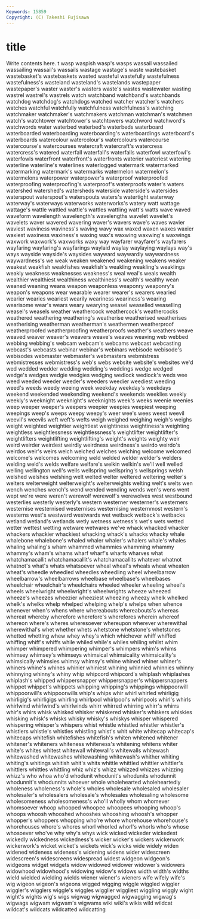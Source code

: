 ```yaml
---
Keywords: 15859 
Copyright: (C) Takeshi Fujisawa
---
```


# title

Write contents here.
t wasp
waspish wasp's wasps wassail wassailed wassailing wassail's wassails wastage wastage's
waste wastebasket wastebasket's wastebaskets wasted wasteful wastefully wastefulness wastefulness's wasteland
wasteland's wastelands wastepaper wastepaper's waster waster's wasters waste's wastes wastewater
wasting wastrel wastrel's wastrels watch watchband watchband's watchbands watchdog watchdog's
watchdogs watched watcher watcher's watchers watches watchful watchfully watchfulness watchfulness's
watching watchmaker watchmaker's watchmakers watchman watchman's watchmen watch's watchtower watchtower's
watchtowers watchword watchword's watchwords water waterbed waterbed's waterbeds waterboard waterboarded
waterboarding waterboarding's waterboardings waterboard's waterboards watercolour watercolour's watercolours watercourse watercourse's
watercourses watercraft watercraft's watercress watercress's watered waterfall waterfall's waterfalls waterfowl
waterfowl's waterfowls waterfront waterfront's waterfronts waterier wateriest watering waterline waterline's
waterlines waterlogged watermark watermarked watermarking watermark's watermarks watermelon watermelon's watermelons
waterpower waterpower's waterproof waterproofed waterproofing waterproofing's waterproof's waterproofs water's waters
watershed watershed's watersheds waterside waterside's watersides waterspout waterspout's waterspouts waters's
watertight waterway waterway's waterways waterworks waterworks's watery watt wattage wattage's
wattle wattled wattle's wattles wattling watt's watts wave waved waveform
wavelength wavelength's wavelengths wavelet wavelet's wavelets waver wavered wavering waver's
wavers wave's waves wavier waviest waviness waviness's waving wavy wax
waxed waxen waxes waxier waxiest waxiness waxiness's waxing wax's waxwing
waxwing's waxwings waxwork waxwork's waxworks waxy way wayfarer wayfarer's wayfarers
wayfaring wayfaring's wayfarings waylaid waylay waylaying waylays way's ways wayside
wayside's waysides wayward waywardly waywardness waywardness's we weak weaken weakened
weakening weakens weaker weakest weakfish weakfishes weakfish's weakling weakling's weaklings
weakly weakness weaknesses weakness's weal weal's weals wealth wealthier wealthiest
wealthiness wealthiness's wealth's wealthy wean weaned weaning weans weapon weaponless
weaponry weaponry's weapon's weapons wear wearable wearer wearer's wearers wearied
wearier wearies weariest wearily weariness weariness's wearing wearisome wear's wears
weary wearying weasel weaselled weaselling weasel's weasels weather weathercock weathercock's
weathercocks weathered weathering weathering's weatherise weatherised weatherises weatherising weatherman weatherman's
weathermen weatherproof weatherproofed weatherproofing weatherproofs weather's weathers weave weaved weaver
weaver's weavers weave's weaves weaving web webbed webbing webbing's webcam
webcam's webcams webcast webcasting webcast's webcasts webinar webinar's webinars webisode
webisode's webisodes webmaster webmaster's webmasters webmistress webmistresses webmistress's web's webs
website website's websites we'd wed wedded wedder wedding wedding's weddings
wedge wedged wedge's wedges wedgie wedgies wedging wedlock wedlock's weds
wee weed weeded weeder weeder's weeders weedier weediest weeding weed's
weeds weedy weeing week weekday weekday's weekdays weekend weekended weekending
weekend's weekends weeklies weekly weekly's weeknight weeknight's weeknights week's weeks
weenie weenies weep weeper weeper's weepers weepier weepies weepiest weeping
weepings weep's weeps weepy weepy's weer wee's wees weest weevil
weevil's weevils weft weft's wefts weigh weighed weighing weigh's weighs
weight weighted weightier weightiest weightiness weightiness's weighting weightless weightlessness weightlessness's
weightlifter weightlifter's weightlifters weightlifting weightlifting's weight's weights weighty weir weird
weirder weirdest weirdly weirdness weirdness's weirdo weirdo's weirdos weir's weirs
welch welched welches welching welcome welcomed welcome's welcomes welcoming weld
welded welder welder's welders welding weld's welds welfare welfare's welkin
welkin's we'll well welled welling wellington well's wells wellspring wellspring's
wellsprings welsh welshed welshes welshing welt welted welter weltered weltering
welter's welters welterweight welterweight's welterweights welting welt's welts wen wench
wenches wench's wend wended wending wends wen's wens went wept
we're were weren't werewolf werewolf's werewolves west westbound westerlies westerly
westerly's western westerner westerner's westerners westernise westernised westernises westernising westernmost
western's westerns west's westward westwards wet wetback wetback's wetbacks wetland
wetland's wetlands wetly wetness wetness's wet's wets wetted wetter wettest
wetting wetware wetwares we've whack whacked whacker whackers whackier whackiest
whacking whack's whacks whacky whale whalebone whalebone's whaled whaler whaler's
whalers whale's whales whaling whaling's wham whammed whammies whamming whammy
whammy's wham's whams wharf wharf's wharfs wharves what whatchamacallit whatchamacallit's
whatchamacallits whatever whatnot whatnot's what's whats whatsoever wheal wheal's wheals
wheat wheaten wheat's wheedle wheedled wheedles wheedling wheel wheelbarrow wheelbarrow's
wheelbarrows wheelbase wheelbase's wheelbases wheelchair wheelchair's wheelchairs wheeled wheeler wheeling
wheel's wheels wheelwright wheelwright's wheelwrights wheeze wheezed wheeze's wheezes wheezier
wheeziest wheezing wheezy whelk whelked whelk's whelks whelp whelped whelping
whelp's whelps when whence whenever when's whens where whereabouts whereabouts's
whereas whereat whereby wherefore wherefore's wherefores wherein whereof whereon where's
wheres wheresoever whereupon wherever wherewithal wherewithal's whet whether whets whetstone
whetstone's whetstones whetted whetting whew whey whey's which whichever whiff
whiffed whiffing whiff's whiffs while whiled while's whiles whiling whilst
whim whimper whimpered whimpering whimper's whimpers whim's whims whimsey whimsey's
whimseys whimsical whimsicality whimsicality's whimsically whimsies whimsy whimsy's whine whined
whiner whiner's whiners whine's whines whinier whiniest whining whinnied whinnies
whinny whinnying whinny's whiny whip whipcord whipcord's whiplash whiplashes whiplash's
whipped whippersnapper whippersnapper's whippersnappers whippet whippet's whippets whipping whipping's whippings
whippoorwill whippoorwill's whippoorwills whip's whips whir whirl whirled whirligig whirligig's
whirligigs whirling whirlpool whirlpool's whirlpools whirl's whirls whirlwind whirlwind's whirlwinds
whirr whirred whirring whirr's whirrs whir's whirs whisk whisked whisker
whiskered whisker's whiskers whiskies whisking whisk's whisks whisky whisky's whiskys
whisper whispered whispering whisper's whispers whist whistle whistled whistler whistler's
whistlers whistle's whistles whistling whist's whit white whitecap whitecap's whitecaps
whitefish whitefishes whitefish's whiten whitened whitener whitener's whiteners whiteness whiteness's
whitening whitens whiter white's whites whitest whitewall whitewall's whitewalls whitewash
whitewashed whitewashes whitewashing whitewash's whither whiting whiting's whitings whitish whit's
whits whittle whittled whittler whittler's whittlers whittles whittling whiz whiz's
whizz whizzed whizzes whizzing whizz's who whoa who'd whodunit whodunit's
whodunits whodunnit whodunnit's whodunnits whoever whole wholehearted wholeheartedly wholeness wholeness's
whole's wholes wholesale wholesaled wholesaler wholesaler's wholesalers wholesale's wholesales wholesaling
wholesome wholesomeness wholesomeness's who'll wholly whom whomever whomsoever whoop whooped
whoopee whoopees whooping whoop's whoops whoosh whooshed whooshes whooshing whoosh's
whopper whopper's whoppers whopping who're whore whorehouse whorehouse's whorehouses whore's
whores whorl whorled whorl's whorls who's whose whosoever who've why
why's whys wick wicked wickeder wickedest wickedly wickedness wickedness's wicker
wicker's wickers wickerwork wickerwork's wicket wicket's wickets wick's wicks wide
widely widen widened wideness wideness's widening widens wider widescreen widescreen's
widescreens widespread widest widgeon widgeon's widgeons widget widgets widow widowed
widower widower's widowers widowhood widowhood's widowing widow's widows width width's
widths wield wielded wielding wields wiener wiener's wieners wife wifely
wife's wig wigeon wigeon's wigeons wigged wigging wiggle wiggled wiggler
wiggler's wigglers wiggle's wiggles wigglier wiggliest wiggling wiggly wight wight's
wights wig's wigs wigwag wigwagged wigwagging wigwag's wigwags wigwam wigwam's
wigwams wiki wiki's wikis wild wildcat wildcat's wildcats wildcatted wildcatting

